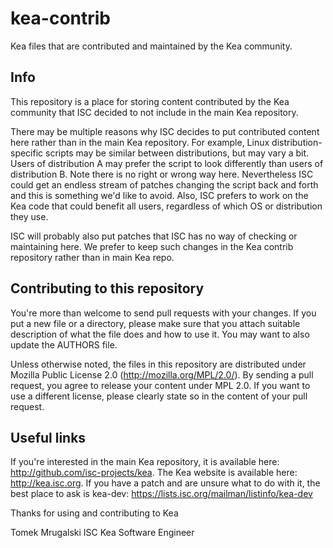 # kea-contrib
Kea files that are contributed and maintained by the Kea community.

## Info

This repository is a place for storing content contributed by the Kea
community that ISC decided to not include in the main Kea repository.

There may be multiple reasons why ISC decides to put contributed
content here rather than in the main Kea repository. For example, 
Linux distribution-specific scripts may be similar between distributions, 
but may vary a bit. Users of distribution A may prefer the script to look 
differently than users of distribution B. Note there is no right or wrong 
way here. Nevertheless ISC could get an endless stream of patches changing 
the script back and forth and this is something we'd like to avoid. Also, 
ISC prefers to work on the Kea code that could benefit all users, regardless 
of which OS or distribution they use.

ISC will probably also put patches that ISC has no way of checking or 
maintaining here. We prefer to keep such changes in the Kea contrib 
repository rather than in main Kea repo.

## Contributing to this repository

You're more than welcome to send pull requests with your changes. If
you put a new file or a directory, please make sure that you attach
suitable description of what the file does and how to use it. You
may want to also update the AUTHORS file.

Unless otherwise noted, the files in this repository are distributed
under Mozilla Public License 2.0 (http://mozilla.org/MPL/2.0/). By
sending a pull request, you agree to release your content under MPL 2.0.
If you want to use a different license, please clearly state so in the
content of your pull request.

## Useful links

If you're interested in the main Kea repository, it is available here:
http://github.com/isc-projects/kea. The Kea website is available here:
http://kea.isc.org. If you have a patch and are unsure what to do with
it, the best place to ask is kea-dev:
https://lists.isc.org/mailman/listinfo/kea-dev

Thanks for using and contributing to Kea

Tomek Mrugalski
ISC Kea Software Engineer
